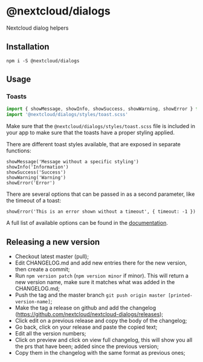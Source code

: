 # @nextcloud/dialogs

Nextcloud dialog helpers

## Installation

```
npm i -S @nextcloud/dialogs
```

## Usage

### Toasts

```js
import { showMessage, showInfo, showSuccess, showWarning, showError } from '@nextcloud/dialogs'
import '@nextcloud/dialogs/styles/toast.scss'
```

Make sure that the  `@nextcloud/dialogs/styles/toast.scss` file is included in your app to make sure that the toasts have a proper styling applied.

There are different toast styles available, that are exposed in separate functions:

```
showMessage('Message without a specific styling')
showInfo('Information')
showSuccess('Success')
showWarning('Warning')
showError('Error')
```

There are several options that can be passed in as a second parameter, like the timeout of a toast:

```
showError('This is an error shown without a timeout', { timeout: -1 })
```

A full list of available options can be found in the [documentation](https://nextcloud.github.io/nextcloud-dialogs/).

## Releasing a new version

- Checkout latest master (pull);
- Edit CHANGELOG.md and add new entries there for the new version, then create a commit;
- Run `npm version patch` (`npm version minor` if minor). This will return a new version name, make sure it matches what was added in the CHANGELOG.md;
- Push the tag and the master branch `git push origin master [printed-version-name]`;
- Make the tag a release on github and add the changelog (https://github.com/nextcloud/nextcloud-dialogs/releases);
- Click edit on a previous release and copy the body of the changelog;
- Go back, click on your release and paste the copied text;
- Edit all the version numbers;
- Click on preview and click on view full changelog, this will show you all the prs that have been; added since the previous version;
- Copy them in the changelog with the same format as previous ones;
